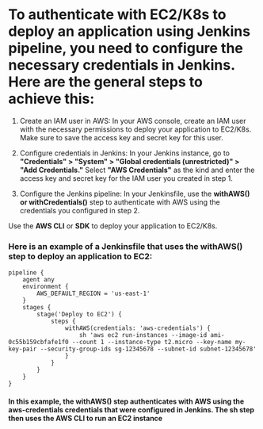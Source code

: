 # To authenticate with EC2/K8s to deploy an application using Jenkins pipeline, you need to configure the necessary credentials in Jenkins. Here are the general steps to achieve this:

1. Create an IAM user in AWS:
In your AWS console, create an IAM user with the necessary permissions to deploy your application to EC2/K8s. Make sure to save the access key and secret key for this user.

2. Configure credentials in Jenkins:
In your Jenkins instance, go to **"Credentials" > "System" > "Global credentials (unrestricted)" > "Add Credentials."**
Select **"AWS Credentials"** as the kind and enter the access key and secret key for the IAM user you created in step 1.

3. Configure the Jenkins pipeline:
In your Jenkinsfile, use the **withAWS() or withCredentials()** step to authenticate with AWS using the credentials you configured in step 2.

Use the **AWS CLI** or **SDK** to deploy your application to EC2/K8s.

### Here is an example of a Jenkinsfile that uses the withAWS() step to deploy an application to EC2:
```
pipeline {
    agent any
    environment {
        AWS_DEFAULT_REGION = 'us-east-1'
    }
    stages {
        stage('Deploy to EC2') {
            steps {
                withAWS(credentials: 'aws-credentials') {
                    sh 'aws ec2 run-instances --image-id ami-0c55b159cbfafe1f0 --count 1 --instance-type t2.micro --key-name my-key-pair --security-group-ids sg-12345678 --subnet-id subnet-12345678'
                }
            }
        }
    }
}
```

#### In this example, the withAWS() step authenticates with AWS using the aws-credentials credentials that were configured in Jenkins. The sh step then uses the AWS CLI to run an EC2 instance